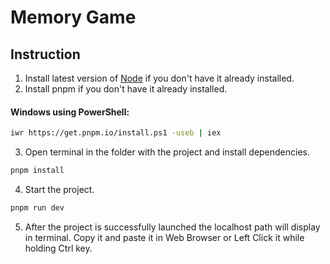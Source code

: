 # Memory Game

## Instruction

1. Install latest version of [Node](https://nodejs.org/en) if you don't have it already installed.
2. Install pnpm if you don't have it already installed.

#### Windows using PowerShell:

```bash
iwr https://get.pnpm.io/install.ps1 -useb | iex
```

3. Open terminal in the folder with the project and install dependencies.

```bash
pnpm install
```

4. Start the project.

```bash
pnpm run dev
```

5. After the project is successfully launched the localhost path will display in terminal. Copy it and paste it in Web Browser or Left Click it while holding Ctrl key.
